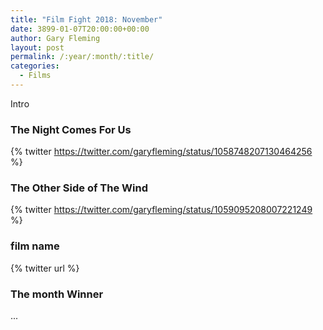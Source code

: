 ```yaml
---
title: "Film Fight 2018: November"
date: 3899-01-07T20:00:00+00:00
author: Gary Fleming
layout: post
permalink: /:year/:month/:title/
categories:
  - Films
---
```


Intro

### The Night Comes For Us

{% twitter https://twitter.com/garyfleming/status/1058748207130464256 %}

### The Other Side of The Wind

{% twitter https://twitter.com/garyfleming/status/1059095208007221249 %}

### film name

{% twitter url %}


### The month Winner

...
